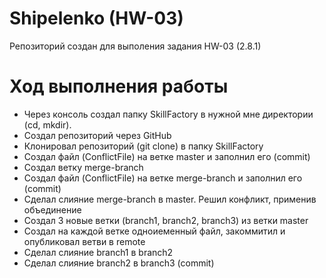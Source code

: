 # Shipelenko (HW-03)

Репозиторий создан для выполения задания HW-03 (2.8.1)

# Ход выполнения работы

* Через консоль создал папку SkillFactory в нужной мне директории (cd, mkdir).
* Создал репозиторий через GitHub
* Клонировал репозиторий (git clone) в папку SkillFactory
* Создал файл (ConflictFile) на ветке master и заполнил его (commit)
* Создал ветку merge-branch
* Создал файл (ConflictFile) на ветке merge-branch и заполнил его (commit)
* Сделал слияние merge-branch в master. Решил конфликт, применив объединение
* Создал 3 новые ветки (branch1, branch2, branch3) из ветки master
* Создал на каждой ветке одноиеменный файл, закоммитил и опубликовал ветви в remote
* Сделал слияние branch1 в branch2
* Сделал слияние branch2 в branch3 (commit)
